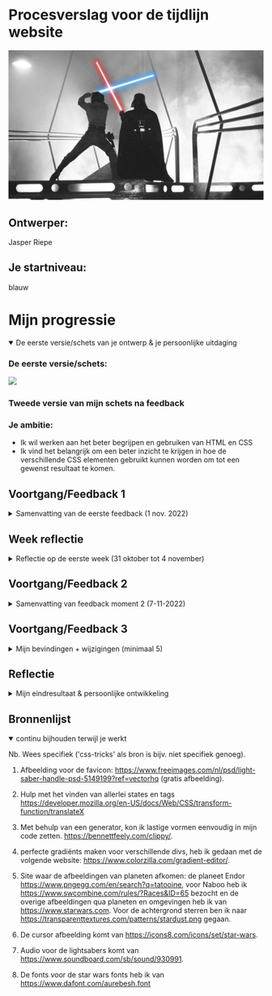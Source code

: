 # Procesverslag voor de tijdlijn website

![Luke SKywalker vecht tegen Darth Vader in Cloud City](readme-images/star-wars-remix-song.jpeg "Luke SKywalker vecht tegen Darth Vader in Cloud City")


## Ontwerper: 
Jasper Riepe

## Je startniveau:
blauw

# Mijn progressie

<details open>
  <summary>De eerste versie/schets van je ontwerp & je persoonlijke uitdaging</summary>

  ### De eerste versie/schets:
  ![](readme-images/20221031_225448.jpg)

  ### Tweede versie van mijn schets na feedback

  ### Je ambitie:

- Ik wil werken aan het beter begrijpen en gebruiken van HTML en CSS
- Ik vind het belangrijk om een beter inzicht te krijgen in hoe de verschillende CSS elementen gebruikt kunnen worden om tot een gewenst resultaat te komen.
 
</details>




## Voortgang/Feedback 1

<details>
  <summary>Samenvatting van de eerste feedback (1 nov. 2022)</summary>

  ### Bevindingen:

  - Kijk goed waar je je informatie gaat neerzetten en maak deze ook informatief.
  - Hele scherm benutten, leuk om naar links en rechts te scrollen of naar beneden.
  - Interactief lightsaber wanneer je scrollt, dat hij langer wordt.
  - Sounds toevoegen aan de lightsabers.
  - Misschien filmpjes van gevecht scenes toevoegen.
  - Soort opstart animatie toevoegen.
  - LEGO Star Wars lightsaber toevoegen.
  - Achtergrond zwart met wat fonkelende sterretjes

  ### oplossingen:
 Tijdens de feedback van een andere student, heb ik veel nieuwe en goeie ideeën gekregen. Zo moet ik goed gaan nadenken waar ik mijn informatie neerzet. Dit wil ik graag interactief houden, dus de plek is belangrijk. Daarnaast moet ik een besluit nemen hoe ik de hele pagina wil gaan vullen. Naar beneden scrollen of links en rechts? Er moet ook duidelijke feedback komen voor de gebruiker als hij/zij op een bepaalde knop drukt. Dit kan visueel gebeuren door een zichtbare verandering of op een andere manier.

 Als volgt is het toevoegen van geluiden een *must have*. Lightsabers hebben een enorm uniek geluid, een die elk persoon wel kan herkennen. Deze wil ik dus enorm graag toepassen. Dit geldt ook voor quotes van karakters uit de film of series of andere speciale geluiden. Ik ga dus de aankomende week meer focus leggen op het begrijpen van Java codes. Ik heb het gevoel dat hier de sleutel ligt tot het maken van vele animaties.

 Ik zit ook al na te denken over een opstart animatie. Dus als je de website aanklikt en voor het eerst bekijkt, dat er een aantal afbeeldingen van lightsaber vecht scènes in beeld komen, dan langzaam het woord **Star Wars** en vervolgens verdwijnt het allemaal en verschijnen de lightabers. Door lightsabers te laten zien vooraf, weet de gebruiker sneller dat het over lightsabers gaat. Ik heb nog geen idee hoe ik dit moet gaan aanpakken, maar zoals ik al zei moet dit met CSS en Java wel lukken.

 Een Easter Egg kan een LEGO lightsabers zijn die ik toevoeg. Deze wordt natuurlijk niet in de films of dergelijke gebruikt, maar is wel een iconisch LEGO onderdeel dat elke Star Wars fan wel herkent. Verdere easter eggs zullen te maken hebben met geluiden of beelden uit de films en series van Star Wars.

 Als laatste punt is de achtergrond. Graag wil ik een achtergrond die past bij de lightsabers. Een goeie manier is het gebruik van sterretjes. Een animatie toevoegen aan de achtergrond maakt de webiste nog interessanter!

</details>

## Week reflectie
<details>
  <summary> Reflectie op de eerste week (31 oktober tot 4 november)</summary>

  ### Inleiding
  Afgelopen week heb ik mij enorm ingezet om alles te weten te komen over HTML, CSS en Java Script. Ik begon moeizaam en wist niet waar ik moest beginnen. Gelukkig waren er studenten die mij wisten te vertellen hoe ik het beste kon starten met een website en al gauw had ik mijn eerste regels code geschreven. Grappig hoe je emoties tijdens het coderen kunnen veranderen. Het ene moment ben je trots dat iets lukt, en nog geen 10 minuten later zit je gefrustreerd door een foutmelding achter je scherm te zoeken naar de typefout die je hebt gemaakt.
  
  Ik vind coderen best leuk. Je ziet meteen resultaat en dat is zeker handig voor iemand die geen geduld heeft! Ik leer enorm snel hoe HTML en CSS in elkaar zitten. We krijgen voldoende uitleg en oefeningen. Hierdoor kan ik mijn kennis blijven vergroten.

  Ik heb vertrouwen in mijn website. Ik heb tot nu toe een goeie basis, iets waar ik al trots op ben. Ik ga de aankomende week veel veranderingen doorvoeren en verbeteringen toepassen. Ik zal om feedback blijven vragen om zo tot een top resultaat te komen!

  ### Pluspunten van de week

  - Ik vraag voldoende hulp aan medestudenten, de studenassistent en docent.
  - Mijn website heeft een goeie basis om aan door te werken.
  - Er is een fijne sfeer in de klas, dat zorgt dat je niet beschaamd hoeft te zijn om vragen te stellen.
  - Zelfs ik wordt wel eens gevraagd of ik met iemand kan meekijken.

  ### Verbeterpunten van de week

- Inhoudelijk moet mijn site meer *responsive* worden.
- De animaties voor de lightsaber blades moeten gemaakt en gelinked worden.
- Ik moet meer het beoordelingsformulier bijhouden om te zorgen dat ik geen punten mis.

</details>

## Voortgang/Feedback 2

<details>
  <summary>Samenvatting van feedback moment 2 (7-11-2022)</summary>
  
  ### Bevindingen:
  Vandaag had ik een feedbakc moment met Mila uit de klas. Nadat ik haar feedback had gegeven, vulde ze voor mij een beoordelingsformulier in. Ze omcirkelde op het begin meerdere malen 'ja'. Echter toen ze verder ging kwamen we bij het eerste punt van verbetering, en dat is dat de afbeeldingen (welke tevoorschijn komen als je op een planeet klikt) nog geen goeie verhoudingen hebben. Dit klopt aangezien dit afbeeldingen waren waarmee ik de functie aan het testen was. Ook de kwaliteit van de afbeeldingen mag een stuk beter.

  Als volgende punt was er aan te merken dat wel alles goed te bereiken was met de 'tab' toets, maar nog geen interactieve elementen bevatten. Ik mag ook meer gebruik gaan maken van een bijvoorbeeld 

  #### oplossing:

</details>




## Voortgang/Feedback 3

<details>
  <summary>Mijn bevindingen + wijzigingen (minimaal 5)</summary>
  
  ### Bevinding 1:
  Omschrijving van wat er nog niet orde was (tekst en afbeeding(en)).

  #### oplossing:
  Beschrijving hoe je het hebt hebt opgelost of als het niet gelukt is hoe je het zou oplossen (tekst en afbeeding(en)).



  ### Bevinding 2:
  Omschrijving van wat er nog niet orde was (tekst en afbeeding(en)).

  #### oplossing:
  Beschrijving hoe je het hebt hebt opgelost of als het niet gelukt is hoe je het zou oplossen (tekst en afbeeding(en)).



  ### Bevinding 3:
  ...

</details>




## Reflectie

<details>
  <summary>Mijn eindresultaat & persoonlijke ontwikkeling</summary>

  ### Je uitkomst - karakteristiek screenshot(s):
  <img src="readme-images/dummy-plaatje.jpg" width="375px" alt="final ontwerp">


  ### Dit ging goed/Heb ik geleerd: 
  Korte omschrijving met plaatje(s)

  <img src="readme-images/dummy-plaatje.jpg" width="375px" alt="top">


  ### Dit was lastig/Is niet gelukt:
  Korte omschrijving met plaatje(s)

  <img src="readme-images/dummy-plaatje.jpg" width="375px" alt="bummer">
</details>




## Bronnenlijst

<details open>
<summary>continu bijhouden terwijl je werkt</summary>

Nb. Wees specifiek ('css-tricks' als bron is bijv. niet specifiek genoeg).

1. Afbeelding voor de favicon: https://www.freeimages.com/nl/psd/light-saber-handle-psd-5149199?ref=vectorhq (gratis afbeelding).

2. Hulp met het vinden van allerlei states en tags
https://developer.mozilla.org/en-US/docs/Web/CSS/transform-function/translateX

3. Met behulp van een generator, kon ik lastige vormen eenvoudig in mijn code zetten. https://bennettfeely.com/clippy/.

4. perfecte gradiënts maken voor verschillende divs, heb ik gedaan met de volgende website: https://www.colorzilla.com/gradient-editor/.

5. Site waar de afbeeldingen van planeten afkomen: de planeet Endor https://www.pngegg.com/en/search?q=tatooine, voor Naboo heb ik https://www.swcombine.com/rules/?Races&ID=65 bezocht en de overige afbeeldingen qua planeten en omgevingen heb ik van https://www.starwars.com.
Voor de achtergrond sterren ben ik naar https://transparenttextures.com/patterns/stardust.png gegaan.

6. De cursor afbeelding komt van https://icons8.com/icons/set/star-wars.

7. Audio voor de lightsabers komt van https://www.soundboard.com/sb/sound/930991.

8. De fonts voor de star wars fonts heb ik van https://www.dafont.com/aurebesh.font
</details>